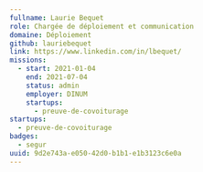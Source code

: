 ```yaml
---
fullname: Laurie Bequet
role: Chargée de déploiement et communication
domaine: Déploiement
github: lauriebequet
link: https://www.linkedin.com/in/lbequet/
missions:
  - start: 2021-01-04
    end: 2021-07-04
    status: admin
    employer: DINUM
    startups:
      - preuve-de-covoiturage
startups:
  - preuve-de-covoiturage
badges:
  - segur
uuid: 9d2e743a-e050-42d0-b1b1-e1b3123c6e0a
---
```


